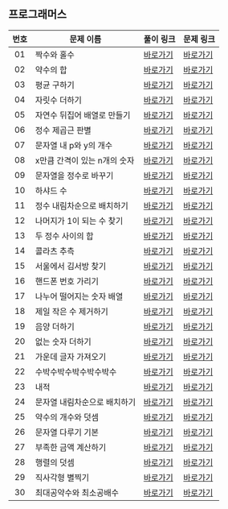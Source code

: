 ## 프로그래머스

번호|문제 이름|풀이 링크|문제 링크|
:---:|------|---|---|
01|짝수와 홀수|[바로가기](https://github.com/HyungJun-Yoo/programmers/blob/main/Lv1/짝수와%20홀수.js)|[바로가기](https://school.programmers.co.kr/learn/courses/30/lessons/12937?language=javascript)|
02|약수의 합|[바로가기](https://github.com/HyungJun-Yoo/programmers/blob/main/Lv1/약수의%20합.js)|[바로가기](https://school.programmers.co.kr/learn/courses/30/lessons/12928?language=javascript)|
03|평균 구하기|[바로가기](https://github.com/HyungJun-Yoo/programmers/blob/main/Lv1/평균%20구하기.js)|[바로가기](https://school.programmers.co.kr/learn/courses/30/lessons/12944?language=javascript)|
04|자릿수 더하기|[바로가기](https://github.com/HyungJun-Yoo/programmers/blob/main/Lv1/자릿수%20더하기.js)|[바로가기](https://school.programmers.co.kr/learn/courses/30/lessons/12931?language=javascript)|
05|자연수 뒤집어 배열로 만들기|[바로가기](https://github.com/HyungJun-Yoo/programmers/blob/main/Lv1/자연수%20뒤집어%20배열로%20만들기.js)|[바로가기](https://school.programmers.co.kr/learn/courses/30/lessons/12932?language=javascript)|
06|정수 제곱근 판별|[바로가기](https://github.com/HyungJun-Yoo/programmers/blob/main/Lv1/정수%20제곱근%20판별.js)|[바로가기](https://school.programmers.co.kr/learn/courses/30/lessons/12934?language=javascript)|
07|문자열 내 p와 y의 개수|[바로가기](https://github.com/HyungJun-Yoo/programmers/blob/main/Lv1/문자열%20내%20p와%20y의%20개수.js)|[바로가기](https://school.programmers.co.kr/learn/courses/30/lessons/12916?language=javascript)|
08|x만큼 간격이 있는 n개의 숫자|[바로가기](https://github.com/HyungJun-Yoo/programmers/blob/main/Lv1/x만큼%20간격이%20있는%20n개의%20숫자.js)|[바로가기](https://school.programmers.co.kr/learn/courses/30/lessons/12954?language=javascript)|
09|문자열을 정수로 바꾸기|[바로가기](https://github.com/HyungJun-Yoo/programmers/blob/main/Lv1/문자열을%20정수로%20바꾸기.js)|[바로가기](https://school.programmers.co.kr/learn/courses/30/lessons/12925?language=javascript)|
10|하샤드 수|[바로가기](https://github.com/HyungJun-Yoo/programmers/blob/main/Lv1/하샤드%20수.js)|[바로가기](https://school.programmers.co.kr/learn/courses/30/lessons/12947?language=javascript)|
11|정수 내림차순으로 배치하기|[바로가기](https://github.com/HyungJun-Yoo/programmers/blob/main/Lv1/정수%20내림차순으로%20배치하기.js)|[바로가기](https://school.programmers.co.kr/learn/courses/30/lessons/12933?language=javascript)|
12|나머지가 1이 되는 수 찾기|[바로가기](https://github.com/HyungJun-Yoo/programmers/blob/main/Lv1/나머지가%201이%20되는%20수%20찾기.js)|[바로가기](https://school.programmers.co.kr/learn/courses/30/lessons/87389?language=javascript)|
13|두 정수 사이의 합|[바로가기](https://github.com/HyungJun-Yoo/programmers/blob/main/Lv1/두%20정수%20사이의%20합.js)|[바로가기](https://school.programmers.co.kr/learn/courses/30/lessons/12912?language=javascript)|
14|콜라츠 추측|[바로가기](https://github.com/HyungJun-Yoo/programmers/blob/main/Lv1/콜라츠%20추측.js)|[바로가기](https://school.programmers.co.kr/learn/courses/30/lessons/12943?language=javascript)|
15|서울에서 김서방 찾기|[바로가기](https://github.com/HyungJun-Yoo/programmers/blob/main/Lv1/서울에서%20김서방%20찾기.js)|[바로가기](https://school.programmers.co.kr/learn/courses/30/lessons/12919?language=javascript)|
16|핸드폰 번호 가리기|[바로가기](https://github.com/HyungJun-Yoo/programmers/blob/main/Lv1/핸드폰%20번호%20가리기.js)|[바로가기](https://school.programmers.co.kr/learn/courses/30/lessons/12948?language=javascript)|
17|나누어 떨어지는 숫자 배열|[바로가기](https://github.com/HyungJun-Yoo/programmers/blob/main/Lv1/나누어%20떨어지는%20숫자%20배열.js)|[바로가기](https://school.programmers.co.kr/learn/courses/30/lessons/12910?language=javascript)|
18|제일 작은 수 제거하기|[바로가기](https://github.com/HyungJun-Yoo/programmers/blob/main/Lv1/제일%20작은%20수%20제거하기.js)|[바로가기](https://school.programmers.co.kr/learn/courses/30/lessons/12935?language=javascript)|
19|음양 더하기|[바로가기](https://github.com/HyungJun-Yoo/programmers/blob/main/Lv1/음양%20더하기.js)|[바로가기](https://school.programmers.co.kr/learn/courses/30/lessons/76501?language=javascript)|
20|없는 숫자 더하기|[바로가기](https://github.com/HyungJun-Yoo/programmers/blob/main/Lv1/없는%20숫자%20더하기.js)|[바로가기](https://school.programmers.co.kr/learn/courses/30/lessons/86051?language=javascript)|
21|가운데 글자 가져오기|[바로가기](https://github.com/HyungJun-Yoo/programmers/blob/main/Lv1/가운데%20글자%20가져오기.js)|[바로가기](https://school.programmers.co.kr/learn/courses/30/lessons/12903?language=javascript)|
22|수박수박수박수박수박수|[바로가기](https://github.com/HyungJun-Yoo/programmers/blob/main/Lv1/수박수박수박수박수박수.js)|[바로가기](https://school.programmers.co.kr/learn/courses/30/lessons/12922?language=javascript)|
23|내적|[바로가기](https://github.com/HyungJun-Yoo/programmers/blob/main/Lv1/내적.js)|[바로가기](https://school.programmers.co.kr/learn/courses/30/lessons/70128?language=javascript)|
24|문자열 내림차순으로 배치하기|[바로가기](https://github.com/HyungJun-Yoo/programmers/blob/main/Lv1/문자열%20내림차순으로%20배치하기.js)|[바로가기](https://school.programmers.co.kr/learn/courses/30/lessons/12917?language=javascript)|
25|약수의 개수와 덧셈|[바로가기](https://github.com/HyungJun-Yoo/programmers/blob/main/Lv1/약수의%20개수와%20덧셈.js)|[바로가기](https://school.programmers.co.kr/learn/courses/30/lessons/77884?language=javascript)|
26|문자열 다루기 기본|[바로가기](https://github.com/HyungJun-Yoo/programmers/blob/main/Lv1/문자열%20다루기%20기본.js)|[바로가기](https://school.programmers.co.kr/learn/courses/30/lessons/12918?language=javascript)|
27|부족한 금액 계산하기|[바로가기](https://github.com/HyungJun-Yoo/programmers/blob/main/Lv1/부족한%20금액%20계산하기.js)|[바로가기](https://school.programmers.co.kr/learn/courses/30/lessons/82612?language=javascript)|
28|행렬의 덧셈|[바로가기](https://github.com/HyungJun-Yoo/programmers/blob/main/Lv1/행렬의%20덧셈.js)|[바로가기](https://school.programmers.co.kr/learn/courses/30/lessons/12950?language=javascript)|
29|직사각형 별찍기|[바로가기](https://github.com/HyungJun-Yoo/programmers/blob/main/Lv1/직사각형%20별찍기.js)|[바로가기](https://school.programmers.co.kr/learn/courses/30/lessons/12969?language=javascript)|
30|최대공약수와 최소공배수|[바로가기](https://github.com/HyungJun-Yoo/programmers/blob/main/Lv1/최대공약수와%20최소공배수.js)|[바로가기](https://school.programmers.co.kr/learn/courses/30/lessons/12940?language=javascript)|